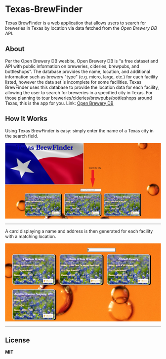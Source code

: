 # Texas-BrewFinder
Texas BrewFinder is a web application that allows users to search for breweries in Texas by location via data fetched from the *Open Brewery DB* API. 

## About
Per the Open Brewery DB wesbite, Open Brewery DB is "a free dataset and API with public information on breweries, cideries, brewpubs, and bottleshops". The database provides the name, location, and additional information such as brewery "type" (e.g. micro, large, etc.) for each facility listed, however the data set is incomplete for some facilities. Texas BrewFinder uses this database to provide the location data for each facility, allowing the user to search for breweries in a specified city in Texas. For those planning to tour breweries/cideries/brewpubs/bottleshops around Texas, this is the app for you.
Link: [Open Brewery DB](https://www.openbrewerydb.org/)

## How It Works
Using Texas BrewFinder is easy: simply enter the name of a Texas city in the search field. 

![Search field](images.brewfinder/txBrewFinder2.jpg)
***
A card displaying a name and address is then generated for each facility with a matching location. 

![Search result](images.brewfinder/searchResults.jpg)
***

## License

**MIT**

